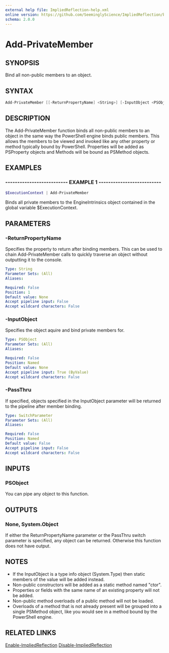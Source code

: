 ```yaml
---
external help file: ImpliedReflection-help.xml
online version: https://github.com/SeeminglyScience/ImpliedReflection/blob/master/docs/en-US/Add-PrivateMember.md
schema: 2.0.0
---
```


# Add-PrivateMember

## SYNOPSIS

Bind all non-public members to an object.

## SYNTAX

```powershell
Add-PrivateMember [[-ReturnPropertyName] <String>] [-InputObject <PSObject>] [-PassThru]
```

## DESCRIPTION

The Add-PrivateMember function binds all non-public members to an object in the same way the PowerShell engine binds public members. This allows the members to be viewed and invoked like any other property or method typically bound by PowerShell.  Properties will be added as PSProperty objects and Methods will be bound as PSMethod objects.

## EXAMPLES

### -------------------------- EXAMPLE 1 --------------------------

```powershell
$ExecutionContext | Add-PrivateMember
```

Binds all private members to the EngineIntrinsics object contained in the global variable
$ExecutionContext.

## PARAMETERS

### -ReturnPropertyName

Specifies the property to return after binding members. This can be used to chain Add-PrivateMember calls to quickly traverse an object without outputting it to the console.

```yaml
Type: String
Parameter Sets: (All)
Aliases:

Required: False
Position: 1
Default value: None
Accept pipeline input: False
Accept wildcard characters: False
```

### -InputObject

Specifies the object aquire and bind private members for.

```yaml
Type: PSObject
Parameter Sets: (All)
Aliases:

Required: False
Position: Named
Default value: None
Accept pipeline input: True (ByValue)
Accept wildcard characters: False
```

### -PassThru

If specified, objects specified in the InputObject parameter will be returned to the pipeline after member binding.

```yaml
Type: SwitchParameter
Parameter Sets: (All)
Aliases:

Required: False
Position: Named
Default value: False
Accept pipeline input: False
Accept wildcard characters: False
```

## INPUTS

### PSObject

You can pipe any object to this function.

## OUTPUTS

### None, System.Object

If either the ReturnPropertyName parameter or the PassThru switch parameter is specified, any object can be returned.  Otherwise this function does not have output.

## NOTES

- If the InputObject is a type info object (System.Type) then static members of the value will be added instead.
- Non-public constructors will be added as a static method named "ctor".
- Properties or fields with the same name of an existing property will not be added.
- Non-public method overloads of a public method will not be loaded.
- Overloads of a method that is not already present will be grouped into a single PSMethod object,
  like you would see in a method bound by the PowerShell engine.

## RELATED LINKS

[Enable-ImpliedReflection](Enable-ImpliedReflection.md)
[Disable-ImpliedReflection](Disable-ImpliedReflection.md)
